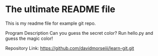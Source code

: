 # The ultimate README file

This is my readme file for example git repo.

Program Description
    Can you guess the secret color?
    Run hello.py and guess the magic color!

Repository Link: https://github.com/davidmorseiii/learn-git.git